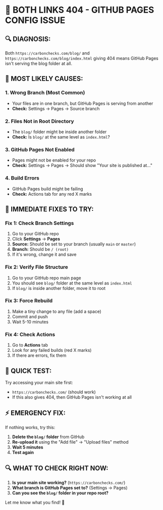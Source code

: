 # 🚨 BOTH LINKS 404 - GITHUB PAGES CONFIG ISSUE

## **🔍 DIAGNOSIS:**
Both `https://carbonchecks.com/blog/` and `https://carbonchecks.com/blog/index.html` giving 404 means GitHub Pages isn't serving the blog folder at all.

## **🚨 MOST LIKELY CAUSES:**

### **1. Wrong Branch (Most Common)**
- Your files are in one branch, but GitHub Pages is serving from another
- **Check:** Settings → Pages → Source branch

### **2. Files Not in Root Directory**
- The `blog/` folder might be inside another folder
- **Check:** Is `blog/` at the same level as `index.html`?

### **3. GitHub Pages Not Enabled**
- Pages might not be enabled for your repo
- **Check:** Settings → Pages → Should show "Your site is published at..."

### **4. Build Errors**
- GitHub Pages build might be failing
- **Check:** Actions tab for any red X marks

## **🔧 IMMEDIATE FIXES TO TRY:**

### **Fix 1: Check Branch Settings**
1. Go to your GitHub repo
2. Click **Settings** → **Pages**
3. **Source:** Should be set to your branch (usually `main` or `master`)
4. **Branch:** Should be `/ (root)`
5. If it's wrong, change it and save

### **Fix 2: Verify File Structure**
1. Go to your GitHub repo main page
2. You should see `blog/` folder at the same level as `index.html`
3. If `blog/` is inside another folder, move it to root

### **Fix 3: Force Rebuild**
1. Make a tiny change to any file (add a space)
2. Commit and push
3. Wait 5-10 minutes

### **Fix 4: Check Actions**
1. Go to **Actions** tab
2. Look for any failed builds (red X marks)
3. If there are errors, fix them

## **🎯 QUICK TEST:**

Try accessing your main site first:
- `https://carbonchecks.com/` (should work)
- If this also gives 404, then GitHub Pages isn't working at all

## **⚡ EMERGENCY FIX:**

If nothing works, try this:
1. **Delete the `blog/` folder** from GitHub
2. **Re-upload it** using the "Add file" → "Upload files" method
3. **Wait 5 minutes**
4. **Test again**

## **🔍 WHAT TO CHECK RIGHT NOW:**

1. **Is your main site working?** (`https://carbonchecks.com/`)
2. **What branch is GitHub Pages set to?** (Settings → Pages)
3. **Can you see the `blog/` folder in your repo root?**

Let me know what you find! 🚀
